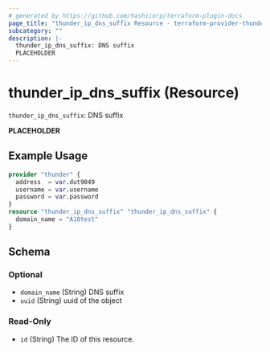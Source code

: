 ```yaml
---
# generated by https://github.com/hashicorp/terraform-plugin-docs
page_title: "thunder_ip_dns_suffix Resource - terraform-provider-thunder"
subcategory: ""
description: |-
  thunder_ip_dns_suffix: DNS suffix
  PLACEHOLDER
---
```


# thunder_ip_dns_suffix (Resource)

`thunder_ip_dns_suffix`: DNS suffix

__PLACEHOLDER__

## Example Usage

```terraform
provider "thunder" {
  address  = var.dut9049
  username = var.username
  password = var.password
}
resource "thunder_ip_dns_suffix" "thunder_ip_dns_suffix" {
  domain_name = "A10test"
}
```

<!-- schema generated by tfplugindocs -->
## Schema

### Optional

- `domain_name` (String) DNS suffix
- `uuid` (String) uuid of the object

### Read-Only

- `id` (String) The ID of this resource.


